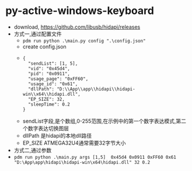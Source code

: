 # py-active-windows-keyboard
  * download, https://github.com/libusb/hidapi/releases
  * 方式一,通过配置文件
    * `pdm run python .\main.py config ".\config.json"`
    * create config.json
    *
      ```
      {
        "sendList": [1, 5],
        "vid": "0x45d4",
        "pid": "0x0911",
        "usage_page": "0xFF60",
        "usage_id": "0x61",
        "dllPath": "D:\\App\\app\\hidapi\\hidapi-win\\x64\\hidapi.dll",
        "EP_SIZE": 32,
        "sleepTime": 0.2
      }
      ```
    * sendList字段,是个数组,0-255范围,在示例中的第一个数字表达模式,第二个数字表达切换图层
    * dllPath 是hidapi的本地dll路径
    * EP_SIZE ATMEGA32U4通常需要32字节大小
  * 方式二,通过参数
  * `pdm run python .\main.py args [1,5]  0x45d4 0x0911 0xFF60 0x61 "D:\App\app\hidapi\hidapi-win\x64\hidapi.dll" 32 0.2`
